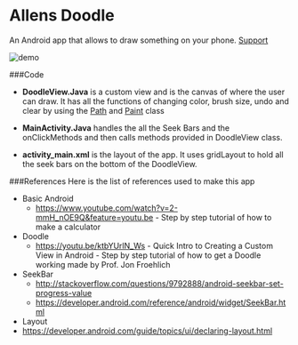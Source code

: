 Allens Doodle
=================

An Android app that allows to draw something on your phone. [Support](http://twitter.com/allenplai)

![demo](http://i.imgur.com/4gwXIDN.gif)

###Code
* **DoodleView.Java** is a custom view and is the canvas of where the user can draw. It has all the functions of changing color, brush size, 
undo and clear by using the [Path](https://developer.android.com/reference/android/graphics/Path.html)
and [Paint](https://developer.android.com/reference/android/graphics/Paint.html) class


* **MainActivity.Java** handles the all the Seek Bars and the onClickMethods and then calls methods provided in DoodleView class.

* **activity_main.xml** is the layout of the app. It uses gridLayout to hold all the seek bars on the bottom of the DoodleView.

###References
Here is the list of references used to make this app

* Basic Android
  * https://www.youtube.com/watch?v=2-mmH_nOE9Q&feature=youtu.be - Step by step tutorial of how to make a calculator
* Doodle
  * https://youtu.be/ktbYUrlN_Ws - Quick Intro to Creating a Custom View in Android - Step by step tutorial of how to get a Doodle working made by Prof. Jon Froehlich
* SeekBar
  * http://stackoverflow.com/questions/9792888/android-seekbar-set-progress-value
  * https://developer.android.com/reference/android/widget/SeekBar.html
* Layout
 * https://developer.android.com/guide/topics/ui/declaring-layout.html







